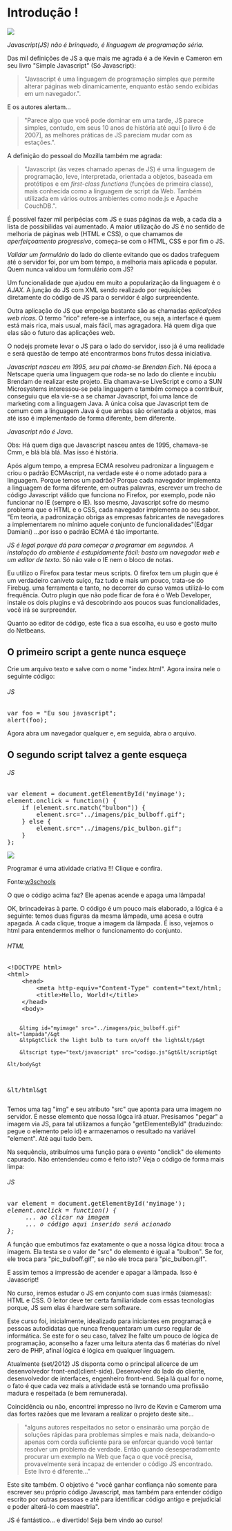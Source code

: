 Introdução !
============

<div class="imagem" >
    <img src="../../imagens/livro-simple-js.jpg" />
</div>


*Javascript(JS) não é brinquedo, é linguagem de programação séria*.

Das mil definições de JS a que mais me agrada é a de
Kevin e Cameron em seu livro "Simple Javascript" (Só Javascript):
> "Javascript é uma linguagem de programação simples que permite alterar páginas web dinamicamente, enquanto estão
> sendo exibidas em um navegador.".

E os autores alertam...

> "Parece algo que você pode dominar em uma tarde, JS parece simples, contudo, em seus 10 anos de história até aqui
> [o livro é de 2007], as melhores práticas de JS pareciam mudar com as estações.".


A definição do pessoal do Mozilla também me agrada:
> "Javascript (às vezes chamado apenas de JS) é uma linguagem de programação, leve, interpretada, orientada a objetos,
> baseada em protótipos e em *first-class functions* (funções de primeira classe), mais conhecida como a linguagem de
> script da Web. Também utilizada em vários outros ambientes como node.js e Apache CouchDB."</span>.


É possível fazer mil peripécias com JS e suas páginas da web, a cada dia a lista de possibilidas vai aumentado. A maior
utilização do JS é no sentido de melhoria de páginas web (HTML e CSS), o que chamamos de *aperfeiçoamento progressivo*,
começa-se com o HTML, CSS e por fim o JS.

*Validar um formulário* do lado do cliente evitando que os dados trafeguem até o servidor foi, por um bom tempo, a
melhoria mais aplicada e popular. Quem nunca validou um formulário com JS?

Um funcionalidade que ajudou em muito a popularização da linguagem é o *AJAX*. A junção do JS com XML sendo realizado por
requisições diretamente do código de JS para o servidor é algo surpreendente.

Outra aplicação do JS que empolga bastante são as chamadas *aplicalções web ricas*. O termo "rico" refere-se a interface,
ou seja, a interface é quem está mais rica, mais usual, mais fácil, mas agragadora. Há quem diga que elas são o futuro
das aplicações web.

O nodejs promete levar o JS para o lado do servidor, isso já é uma realidade e será questão de tempo até encontrarmos
bons frutos dessa iniciativa.

*Javascript nasceu em 1995, seu pai chama-se Brendan Eich*. Ná época a Netscape queria uma linguagem que roda-se no lado
do cliente e incubiu Brendam de realizar este projeto. Ela chamava-se LiveScript e como a SUN Microsystems interessou-se
pela linguagem e também começo a contribuir, conseguiu que ela vie-se a se chamar Javascript, foi uma lance de marketing
com a linguagem Java. A única coisa que Javascript tem de comum com a linguagem Java é que ambas são orientada a objetos,
mas até isso é implementado de forma diferente, bem diferente.

*Javascript não é Java*.

Obs: Há quem diga que Javascript nasceu antes de 1995, chamava-se Cmm, e blá blá blá. Mas isso é história.

Após algum tempo, a empresa ECMA resolveu padronizar a linguagem e criou o padrão ECMAscript, na verdade este é o nome
adotado para a linguagem. Porque temos um padrão? Porque cada navegador implementa a linguagem de forma diferente, em
outras palavras, escrever um trecho de código Javascript válido que funciona no Firefox, por exemplo, pode não funcionar
no IE (sempre o IE). Isso mesmo, Javascript sofre do mesmo problema que o HTML e o CSS, cada navegador implementa ao
seu sabor. "Em teoria, a  padronização obriga as empresas fabricantes de navegadores a implementarem no mínimo aquele
conjunto de funcionalidades"(Edgar Damiani) ...por isso o padrão ECMA é tão importante.

*JS é legal porque dá para começar a programar em segundos. A instalação do ambiente é estupidamente fácil: basta um
navegador web e um editor de texto*. Só não vale o IE nem o bloco de notas.

Eu utilizo o Firefox para testar meus scripts. O firefox tem um plugin que é um verdadeiro caniveto suíço, faz tudo e
mais um pouco, trata-se do Firebug. uma ferramenta e tanto, no decorrer do curso vamos utilizá-lo com frequência. Outro
plugin que não pode ficar de fora é o Web Developer, instale os dois plugins e vá descobrindo aos poucos suas
funcionalidades, você irá se surpreender.

Quanto ao editor de código, este fica a sua escolha, eu uso e gosto muito do Netbeans.


O primeiro script a gente nunca esqueçe
---------------------------------------

Crie um arquivo texto e salve com o nome
"index.html". Agora insira nele o seguinte código:

<div class="code">
<h6>JS</h6>
<pre>
var foo = "Eu sou javascript";
alert(foo);
</pre>
</div>

Agora abra um navegador qualquer e, em seguida, abra o arquivo.


O segundo script talvez a gente esqueça
---------------------------------------

<div class="code">
<h6>JS</h6>
<pre>
var element = document.getElementById('myimage');
element.onclick = function() {
    if (element.src.match("bulbon")) {
        element.src="../imagens/pic_bulboff.gif";
    } else {
        element.src="../imagens/pic_bulbon.gif";
    }
};
</pre>
</div>

<div class="imagem">
    <img src="../../imagens/pic_bulboff.gif" id="myimage" />
    <p>Programar é uma atividade criativa !!! Clique e confira.</p>
    <p>Fonte:<a href="http://www.w3schools.com/js/tryit.asp?filename=tryjs_lightbulb">w3schools</a></p>
</div>

O que o código acima faz?
Ele apenas acende e apaga uma lâmpada!

OK, brincadeiras à parte. O código é um pouco mais elaborado, a lógica é a seguinte: temos duas figuras da mesma lâmpada,
uma acesa e outra apagada. A cada clique, troque a imagem da lâmpada. É isso, vejamos o html para entendermos melhor o
funcionamento do conjunto.

<div class="code">
<h6>HTML</h6>
<pre>
&lt!DOCTYPE html&gt
&lthtml&gt
    &lthead&gt
        &ltmeta http-equiv="Content-Type" content="text/html; charset=utf-8" /&gt
        &lttitle&gtHello, World!&lt/title&gt
    &lt/head&gt
    &ltbody&gt

        &ltimg id="myimage" src="../imagens/pic_bulboff.gif" alt="lampada"/&gt
        &ltp&gtClick the light bulb to turn on/off the light&lt/p&gt

        &ltscript type="text/javascript" src="codigo.js"&gt&lt/script&gt

    &lt/body&gt
&lt/html&gt
</pre>
</div>

Temos uma tag "img" e seu atributo "src" que aponta para uma imagem no servidor. É nesse elemento que nossa lógca irá
atuar. Presisamos "pegar" a imagem via JS, para tal utilizamos a função "getElementeById" (traduzindo: pegue o elemento
pelo id) e armazenamos o resultado na variável "element". Até aqui tudo bem.

Na sequência, atribuímos uma função para o evento "onclick" do elemento capurado. Não entendendeu como é feito isto?
Veja o código de forma mais limpa:

<div class="code">
<h6>JS</h6>
<pre>
var element = document.getElementById('myimage');
<em>element.onclick = function() {
     ... ao clicar na imagem
     ... o código aqui inserido será acionado
};</em>
</pre>
</div>


A função que embutimos faz exatamente o que a nossa lógica ditou: troca a imagem. Ela testa se o valor de "src" do
elemento é igual a "bulbon". Se for, ele troca para "pic\_bulboff.gif", se não ele troca para "pic\_bulbon.gif".

E assim temos a impressão de acender e apagar a lâmpada.
Isso é Javascript!

No curso, iremos estudar o JS em conjunto com suas irmãs (siamesas): HTML e CSS. O leitor deve ter certa familiaridade
com essas tecnologias porque, JS sem elas é hardware sem software.

Este curso foi, inicialmente, idealizado para iniciantes em programaçã e pessoas autodidatas que nunca frenquentaram um
curso regular de informática. Se este for o seu caso, talvez lhe falte um pouco de lógica de programação, aconselho a
fazer uma leitura atenta das 6 matérias do nível zero de PHP, afinal ĺógica é lógica em qualquer linguagem.

Atualmente (set/2012) JS disponta como o principal alicerce de um desenvolvedor front-end(client-side). Desenvolver do
lado do cliente, desenvolvedor de interfaces, engenheiro front-end. Seja lá qual for o nome, o fato é que cada vez mais
a atividade está se tornando uma profissão madura e respeitada (e bem remunerada).

Coincidência ou não, encontrei impresso no livro de Kevin e Camerom uma das fortes razões que me levaram a realizar o
projeto deste site...

> "alguns autores respeitados no setor o ensinarão uma porção de soluções rápidas para problemas simples e mais nada,
> deixando-o apenas com corda suficiente para se enforcar quando você tentar resolver um problema de verdade. Então
> quando desesperadamente procurar um exemplo na Web que faça o que você precisa, provavelmente será incapaz de entender
> o código JS encontrado. Este livro é diferente..."

Este site também. O objetivo é "você ganhar confiança não somente para escrever seu próprio código Javascript, mas também
para entender código escrito por outras pessoas e até para identificar código antigo e prejudicial e poder alterá-lo com
maestria".

JS é fantástico... e divertido! Seja bem vindo ao curso!

